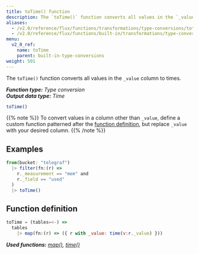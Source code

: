 ```yaml
---
title: toTime() function
description: The `toTime()` function converts all values in the `_value` column to times.
aliases:
  - /v2.0/reference/flux/functions/transformations/type-conversions/totime
  - /v2.0/reference/flux/functions/built-in/transformations/type-conversions/totime/
menu:
  v2_0_ref:
    name: toTime
    parent: built-in-type-conversions
weight: 501
---
```


The `toTime()` function converts all values in the `_value` column to times.

_**Function type:** Type conversion_  
_**Output data type:** Time_

```js
toTime()
```

{{% note %}}
To convert values in a column other than `_value`, define a custom function
patterned after the [function definition](#function-definition),
but replace `_value` with your desired column.
{{% /note %}}

## Examples
```js
from(bucket: "telegraf")
  |> filter(fn:(r) =>
    r._measurement == "mem" and
    r._field == "used"
  )
  |> toTime()
```

## Function definition
```js
toTime = (tables=<-) =>
  tables
    |> map(fn:(r) => ({ r with _value: time(v:r._value) }))
```

_**Used functions:**
[map()](/v2.0/reference/flux/stdlib/built-in/transformations/map),
[time()](/v2.0/reference/flux/stdlib/built-in/transformations/type-conversions/time)_
